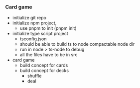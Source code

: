 ### Card game 
* initialize git repo 
* initialize npm project, 
    * use pnpm to init (pnpm init)
* initialize type script project 
    * tsconfig.json
    * should be able to build ts to node compactable node dir
    * run in node > ts-node to debug 
    * all the files have to be in src 
* card game
    * build concept for cards
    * build concept for decks
        * shuffle
        * deal
        